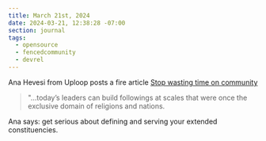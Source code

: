 ```yaml
---
title: March 21st, 2024
date: 2024-03-21, 12:38:28 -07:00
section: journal
tags:
  - opensource
  - fencedcommunity
  - devrel
---
```

Ana Hevesi from Uploop posts a fire article [Stop wasting time on community](https://www.uploop.dev/blog/stop-wasting-time-on-community)

> "…today’s leaders can build followings at scales that were once the exclusive domain of religions and nations.

Ana says: get serious about defining and serving your extended constituencies.
